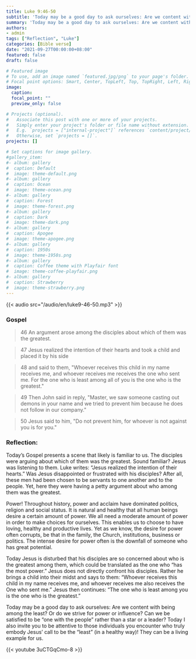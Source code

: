 ```yaml
---
title: Luke 9:46-50
subtitle: 'Today may be a good day to ask ourselves: Are we content with being among the least? Or do we strive for power or influence? Can we be satisfied to be “one with the people” rather than a star or a leader?'
summary: 'Today may be a good day to ask ourselves: Are we content with being among the least? Or do we strive for power or influence? Can we be satisfied to be “one with the people” rather than a star or a leader?'
authors:
- admin
tags: ["Reflection", "Luke"]
categories: [Bible verse]
date: "2021-09-27T00:00:00+08:00"
featured: false
draft: false

# Featured image
# To use, add an image named `featured.jpg/png` to your page's folder.
# Focal point options: Smart, Center, TopLeft, Top, TopRight, Left, Right, BottomLeft, Bottom, BottomRight
image:
  caption:
  focal_point: ""
  preview_only: false

# Projects (optional).
#   Associate this post with one or more of your projects.
#   Simply enter your project's folder or file name without extension.
#   E.g. `projects = ["internal-project"]` references `content/project/deep-learning/index.md`.
#   Otherwise, set `projects = []`.
projects: []

# Set captions for image gallery.
#gallery_item:
#- album: gallery
#  caption: Default
#  image: theme-default.png
#- album: gallery
#  caption: Ocean
#  image: theme-ocean.png
#- album: gallery
#  caption: Forest
#  image: theme-forest.png
#- album: gallery
#  caption: Dark
#  image: theme-dark.png
#- album: gallery
#  caption: Apogee
#  image: theme-apogee.png
#- album: gallery
#  caption: 1950s
#  image: theme-1950s.png
#- album: gallery
#  caption: Coffee theme with Playfair font
#  image: theme-coffee-playfair.png
#- album: gallery
#  caption: Strawberry
#  image: theme-strawberry.png
---
```


{{< audio src="/audio/en/luke9-46-50.mp3" >}}

### Gospel
> 46 An argument arose among the disciples about which of them was the greatest.

> 47 Jesus realized the intention of their hearts and took a child and placed it by his side

> 48 and said to them, "Whoever receives this child in my name receives me, and whoever receives me receives the one who sent me. For the one who is least among all of you is the one who is the greatest."

> 49 Then John said in reply, "Master, we saw someone casting out demons in your name and we tried to prevent him because he does not follow in our company."

> 50 Jesus said to him, "Do not prevent him, for whoever is not against you is for you."

### Reflection:
Today’s Gospel presents a scene that likely is familiar to us. The disciples were arguing about which of them was the greatest. Sound familiar? Jesus was listening to them. Luke writes: “Jesus realized the intention of their hearts.” Was Jesus disappointed or frustrated with his disciples? After all, these men had been chosen to be servants to one another and to the people. Yet, here they were having a petty argument about who among them was the greatest.

Power! Throughout history, power and acclaim have dominated politics, religion and social status. It is natural and healthy that all human beings desire a certain amount of power. We all need a moderate amount of power in order to make choices for ourselves. This enables us to choose to have loving, healthy and productive lives. Yet as we know, the desire for power often corrupts, be that in the family, the Church, institutions, business or politics. The intense desire for power often is the downfall of someone who has great potential.

Today Jesus is disturbed that his disciples are so concerned about who is the greatest among them, which could be translated as the one who “has the most power.” Jesus does not directly confront his disciples. Rather he brings a child into their midst and says to them: “Whoever receives this child in my name receives me, and whoever receives me also receives the One who sent me.” Jesus then continues: “The one who is least among you is the one who is the greatest.”

Today may be a good day to ask ourselves: Are we content with being among the least? Or do we strive for power or influence? Can we be satisfied to be “one with the people” rather than a star or a leader? Today I also invite you to be attentive to those individuals you encounter who truly embody Jesus’ call to be the “least” (in a healthy way)! They can be a living example for us.

{{< youtube 3uCTGqCmo-8 >}}
